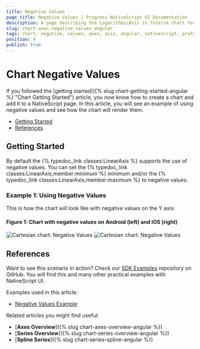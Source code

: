 ```yaml
---
title: Negative Values
page_title: Negative Values | Progress NativeScript UI Documentation
description: A page describing the LogarithmicAxis in Telerik Chart for NativeScript. This article explains the usage of negative values in an axis.
slug: chart-axes-negative-values-angular
tags: chart, negative, values, axes, axis, angular, nativescript, professional, ui
position: 4
publish: true
---
```


# Chart Negative Values

If you followed the [getting started]({% slug chart-getting-started-angular %} "Chart Getting Started") article, you now know how to create a chart and add it to a NativeScript page. In this article, you will see an example of using negative values and see how the chart will render them.

* [Getting Started](#getting-started)
* [References](#references)

## Getting Started

By default the {% typedoc_link classes:LinearAxis %} supports the use of negative values. You can set the {% typedoc_link classes:LinearAxis,member:minimum %} minimum and/or the {% typedoc_link classes:LinearAxis,member:maximum %} to negative values.

### Example 1: Using Negative Values

<snippet id='chart-angular-axes-negative-values'/>

This is how the chart will look like with negative values on the Y axis:

#### Figure 1: Chart with negative values on Android (left) and iOS (right)

![Cartesian chart: Negative Values](../../../img/ns_ui//negative_values_android.png "Negative values in Android.") ![Cartesian chart: Negative Values](../../../img/ns_ui//negative_values_ios.png "Negative values in iOS.")

## References

Want to see this scenario in action?
Check our [SDK Examples](https://github.com/NativeScript/nativescript-ui-samples-angular) repository on GitHub. You will find this and many other practical examples with NativeScript UI.

Examples used in this article:

* [Negative Values Example](https://github.com/NativeScript/nativescript-ui-samples-angular/tree/master/chart/app/examples/axes/negative-values)

Related articles you might find useful:

* [**Axes Overview**]({% slug chart-axes-overview-angular %})
* [**Series Overview**]({% slug chart-series-overview-angular %})
* [**Spline Series**]({% slug chart-series-spline-angular %})
